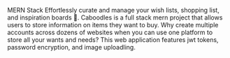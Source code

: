 MERN Stack
Effortlessly curate and manage your wish lists, shopping list, and inspiration boards 📝. Caboodles is a full stack mern project that allows users to store information on items they want to buy. Why create multiple accounts across dozens of websites when you can use one platform to store all your wants and needs? This web application features jwt tokens, password encryption, and image uploadling.
